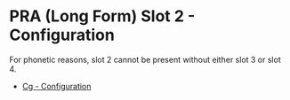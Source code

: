 # PRA (Long Form) Slot 2 - Configuration

For phonetic reasons, slot 2 cannot be present without either slot 3 or slot 4.

* [Cg - Configuration](charts.md#cg)
